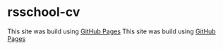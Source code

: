 # rsschool-cv
This site was build using [GitHub Pages](https://My-Alter.github.io/rsschool-cv/cv)
This site was build using [GitHub Pages](https://My-Alter.github.io/rsschool-cv/)
